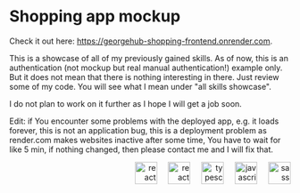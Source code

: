 # Shopping app mockup
Check it out here: https://georgehub-shopping-frontend.onrender.com.

This is a showcase of all of my previously gained skills. As of now, this is an authentication (not mockup but real manual authentication!) example only. But it does not mean that there is nothing interesting in there.
Just review some of my code. You will see what I mean under "all skills showcase".

I do not plan to work on it further as I hope I will get a job soon.

Edit: if You encounter some problems with the deployed app, e.g. it loads forever, this is not an application bug, this is a deployment problem as render.com makes websites inactive after some time, You have to wait for like 5 min, if nothing changed, then please contact me and I will fix that.

<div align="right">
  <img src="https://cdn.jsdelivr.net/gh/devicons/devicon/icons/nextjs/nextjs-original.svg" height="40" alt="react logo"  />
  <img width="12" />
  <img src="https://cdn.jsdelivr.net/gh/devicons/devicon/icons/react/react-original.svg" height="40" alt="react logo"  />
  <img width="12" />
  <img src="https://cdn.jsdelivr.net/gh/devicons/devicon/icons/typescript/typescript-original.svg" height="40" alt="typescript logo"  />
  <img width="12" />
  <img src="https://cdn.jsdelivr.net/gh/devicons/devicon/icons/javascript/javascript-original.svg" height="40" alt="javascript logo"  />
  <img width="12" />
  <img src="https://cdn.jsdelivr.net/gh/devicons/devicon/icons/sass/sass-original.svg" height="40" alt="sass logo"  />
</div>
